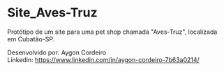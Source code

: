 # Site_Aves-Truz
Protótipo de um site para uma pet shop chamada "Aves-Truz", localizada em Cubatão-SP.

Desenvolvido por: Aygon Cordeiro
<br>
Linkedin: https://www.linkedin.com/in/aygon-cordeiro-7b63a0214/
